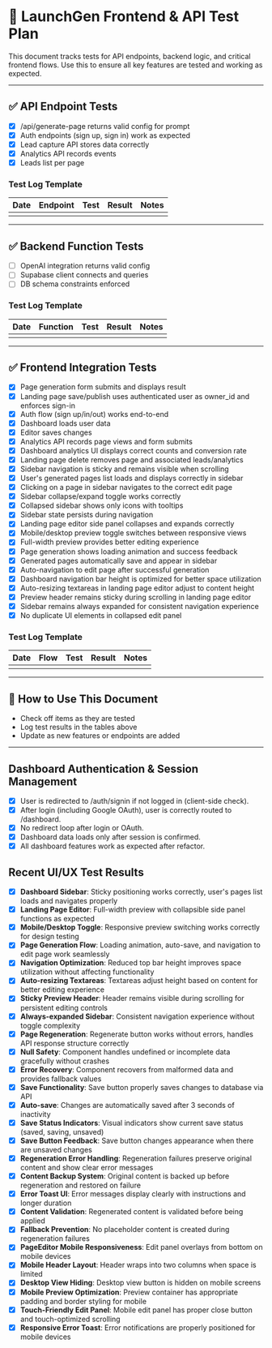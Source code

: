 # 🧪 LaunchGen Frontend & API Test Plan

This document tracks tests for API endpoints, backend logic, and critical frontend flows. Use this to ensure all key features are tested and working as expected.

---

## ✅ API Endpoint Tests
- [x] /api/generate-page returns valid config for prompt
- [x] Auth endpoints (sign up, sign in) work as expected
- [x] Lead capture API stores data correctly
- [x] Analytics API records events
- [x] Leads list per page

### Test Log Template
| Date | Endpoint | Test | Result | Notes |
|------|----------|------|--------|-------|
|      |          |      |        |       |

---

## ✅ Backend Function Tests
- [ ] OpenAI integration returns valid config
- [ ] Supabase client connects and queries
- [ ] DB schema constraints enforced

### Test Log Template
| Date | Function | Test | Result | Notes |
|------|----------|------|--------|-------|
|      |          |      |        |       |

---

## ✅ Frontend Integration Tests
- [x] Page generation form submits and displays result
- [x] Landing page save/publish uses authenticated user as owner_id and enforces sign-in
- [x] Auth flow (sign up/in/out) works end-to-end
- [x] Dashboard loads user data
- [x] Editor saves changes
- [x] Analytics API records page views and form submits
- [x] Dashboard analytics UI displays correct counts and conversion rate
- [x] Landing page delete removes page and associated leads/analytics
- [x] Sidebar navigation is sticky and remains visible when scrolling
- [x] User's generated pages list loads and displays correctly in sidebar
- [x] Clicking on a page in sidebar navigates to the correct edit page
- [x] Sidebar collapse/expand toggle works correctly
- [x] Collapsed sidebar shows only icons with tooltips
- [x] Sidebar state persists during navigation
- [x] Landing page editor side panel collapses and expands correctly
- [x] Mobile/desktop preview toggle switches between responsive views
- [x] Full-width preview provides better editing experience
- [x] Page generation shows loading animation and success feedback
- [x] Generated pages automatically save and appear in sidebar
- [x] Auto-navigation to edit page after successful generation
- [x] Dashboard navigation bar height is optimized for better space utilization
- [x] Auto-resizing textareas in landing page editor adjust to content height
- [x] Preview header remains sticky during scrolling in landing page editor
- [x] Sidebar remains always expanded for consistent navigation experience
- [x] No duplicate UI elements in collapsed edit panel

### Test Log Template
| Date | Flow | Test | Result | Notes |
|------|------|------|--------|-------|
|      |      |      |        |       |

---

## 🔄 How to Use This Document
- Check off items as they are tested
- Log test results in the tables above
- Update as new features or endpoints are added

---

## Dashboard Authentication & Session Management
- [x] User is redirected to /auth/signin if not logged in (client-side check).
- [x] After login (including Google OAuth), user is correctly routed to /dashboard.
- [x] No redirect loop after login or OAuth.
- [x] Dashboard data loads only after session is confirmed.
- [x] All dashboard features work as expected after refactor.

## Recent UI/UX Test Results
- [x] **Dashboard Sidebar**: Sticky positioning works correctly, user's pages list loads and navigates properly
- [x] **Landing Page Editor**: Full-width preview with collapsible side panel functions as expected
- [x] **Mobile/Desktop Toggle**: Responsive preview switching works correctly for design testing
- [x] **Page Generation Flow**: Loading animation, auto-save, and navigation to edit page work seamlessly
- [x] **Navigation Optimization**: Reduced top bar height improves space utilization without affecting functionality
- [x] **Auto-resizing Textareas**: Textareas adjust height based on content for better editing experience
- [x] **Sticky Preview Header**: Header remains visible during scrolling for persistent editing controls
- [x] **Always-expanded Sidebar**: Consistent navigation experience without toggle complexity
- [x] **Page Regeneration**: Regenerate button works without errors, handles API response structure correctly
- [x] **Null Safety**: Component handles undefined or incomplete data gracefully without crashes
- [x] **Error Recovery**: Component recovers from malformed data and provides fallback values
- [x] **Save Functionality**: Save button properly saves changes to database via API
- [x] **Auto-save**: Changes are automatically saved after 3 seconds of inactivity
- [x] **Save Status Indicators**: Visual indicators show current save status (saved, saving, unsaved)
- [x] **Save Button Feedback**: Save button changes appearance when there are unsaved changes
- [x] **Regeneration Error Handling**: Regeneration failures preserve original content and show clear error messages
- [x] **Content Backup System**: Original content is backed up before regeneration and restored on failure
- [x] **Error Toast UI**: Error messages display clearly with instructions and longer duration
- [x] **Content Validation**: Regenerated content is validated before being applied
- [x] **Fallback Prevention**: No placeholder content is created during regeneration failures
- [x] **PageEditor Mobile Responsiveness**: Edit panel overlays from bottom on mobile devices
- [x] **Mobile Header Layout**: Header wraps into two columns when space is limited
- [x] **Desktop View Hiding**: Desktop view button is hidden on mobile screens
- [x] **Mobile Preview Optimization**: Preview container has appropriate padding and border styling for mobile
- [x] **Touch-Friendly Edit Panel**: Mobile edit panel has proper close button and touch-optimized scrolling
- [x] **Responsive Error Toast**: Error notifications are properly positioned for mobile devices 